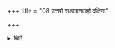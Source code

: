 +++
title = "08 उत्तरो रथवाहनवाहो दक्षिणा"

+++

<details><summary>थिते</summary>

उत्तरो रथवाहनवाहो दक्षिणा ८
</details>
